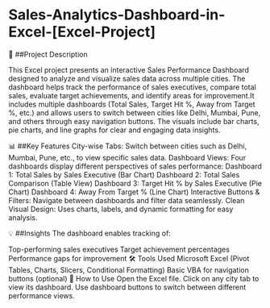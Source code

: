 # Sales-Analytics-Dashboard-in-Excel-[Excel-Project]
📘 ##Project Description

This Excel project presents an interactive Sales Performance Dashboard designed to analyze and visualize sales data across multiple cities. The dashboard helps track the performance of sales executives, compare total sales, evaluate target achievements, and identify areas for improvement.It includes multiple dashboards (Total Sales, Target Hit %, Away from Target %, etc.) and allows users to switch between cities like Delhi, Mumbai, Pune, and others through easy navigation buttons. The visuals include bar charts, pie charts, and line graphs for clear and engaging data insights.

📊 ##Key Features
City-wise Tabs: Switch between cities such as Delhi, Mumbai, Pune, etc., to view specific sales data.
Dashboard Views: Four dashboards display different perspectives of sales performance:
Dashboard 1: Total Sales by Sales Executive (Bar Chart)
Dashboard 2: Total Sales Comparison (Table View)
Dashboard 3: Target Hit % by Sales Executive (Pie Chart)
Dashboard 4: Away From Target % (Line Chart)
Interactive Buttons & Filters: Navigate between dashboards and filter data seamlessly.
Clean Visual Design: Uses charts, labels, and dynamic formatting for easy analysis.

💡 ##Insights
The dashboard enables tracking of:

Top-performing sales executives
Target achievement percentages
Performance gaps for improvement
🛠️ Tools Used
Microsoft Excel (Pivot Tables, Charts, Slicers, Conditional Formatting)
Basic VBA for navigation buttons (optional)
📁 How to Use
Open the Excel file.
Click on any city tab to view its dashboard.
Use dashboard buttons to switch between different performance views.
